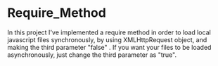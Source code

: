 # Require_Method
In this project I've implemented a require method in order to load local javascript files synchronously, by using XMLHttpRequest object, and making the third parameter "false" . If you want your files to be loaded asynchronously, just change the third parameter as "true".
